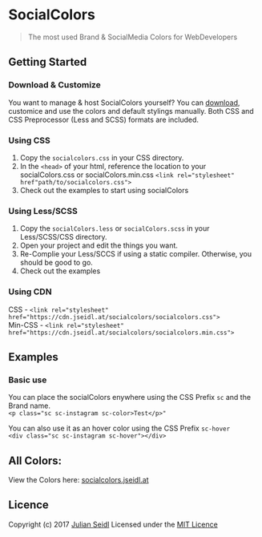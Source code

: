 # SocialColors
> The most used Brand & SocialMedia Colors for WebDevelopers

## Getting Started

### Download & Customize
You want to manage & host SocialColors yourself? You can [download](https://github.com/Thejuse/SocialColors/zipball/master), customice and use the colors and default stylings manually. Both CSS and CSS Preprocessor (Less and SCSS) formats are included.

### Using CSS
1. Copy the `socialcolors.css` in your CSS directory.
2. In the `<head>` of your html, reference the location to your socialColors.css or socialColors.min.css   `<link rel="stylesheet" href"path/to/socialcolors.css">`
3. Check out the examples to start using socialColors

### Using Less/SCSS
1. Copy the `socialColors.less` or `socialColors.scss`  in your Less/SCSS/CSS directory.
2. Open your project and edit the things you want.
3. Re-Complie your Less/SCCS if using a static compiler. Otherwise, you should be good to go.
4. Check out the examples

### Using CDN   
CSS - `<link rel="stylesheet" href="https://cdn.jseidl.at/socialcolors/socialcolors.css">`    
Min-CSS - `<link rel="stylesheet" href="https://cdn.jseidl.at/socialcolors/socialcolors.min.css">` 

## Examples

### Basic use


You can place the socialColors enywhere using the CSS Prefix `sc` and the Brand name.   
`<p class="sc sc-instagram sc-color>Test</p>"`

You can also use it as an hover color using the CSS Prefix `sc-hover`   
`<div class="sc sc-instagram sc-hover"></div>`


## All Colors:

View the Colors here: [socialcolors.jseidl.at](https://socialcolors.jseidl.at/)

## Licence
Copyright (c) 2017 [Julian Seidl](https://www.jseidl.at)
Licensed under the [MIT Licence](LICENCE)